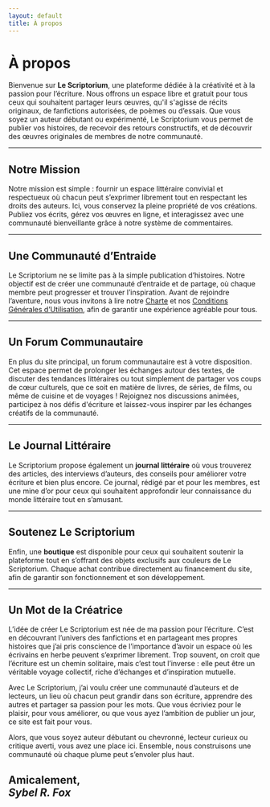 ```yaml
---
layout: default
title: À propos
---
```


# À propos

Bienvenue sur **Le Scriptorium**, une plateforme dédiée à la créativité et à la passion pour l’écriture. Nous offrons un espace libre et gratuit pour tous ceux qui souhaitent partager leurs œuvres, qu'il s'agisse de récits originaux, de fanfictions autorisées, de poèmes ou d’essais. Que vous soyez un auteur débutant ou expérimenté, Le Scriptorium vous permet de publier vos histoires, de recevoir des retours constructifs, et de découvrir des œuvres originales de membres de notre communauté.

---

## Notre Mission

Notre mission est simple : fournir un espace littéraire convivial et respectueux où chacun peut s’exprimer librement tout en respectant les droits des auteurs. Ici, vous conservez la pleine propriété de vos créations. Publiez vos écrits, gérez vos œuvres en ligne, et interagissez avec une communauté bienveillante grâce à notre système de commentaires.

---
 
## Une Communauté d’Entraide

Le Scriptorium ne se limite pas à la simple publication d’histoires. Notre objectif est de créer une communauté d’entraide et de partage, où chaque membre peut progresser et trouver l’inspiration. Avant de rejoindre l’aventure, nous vous invitons à lire notre [Charte](pages/charte.md) et nos [Conditions Générales d’Utilisation](conditions-generales.md), afin de garantir une expérience agréable pour tous.

---

## Un Forum Communautaire

En plus du site principal, un forum communautaire est à votre disposition. Cet espace permet de prolonger les échanges autour des textes, de discuter des tendances littéraires ou tout simplement de partager vos coups de cœur culturels, que ce soit en matière de livres, de séries, de films, ou même de cuisine et de voyages ! Rejoignez nos discussions animées, participez à nos défis d'écriture et laissez-vous inspirer par les échanges créatifs de la communauté.

---

## Le Journal Littéraire

Le Scriptorium propose également un **journal littéraire** où vous trouverez des articles, des interviews d’auteurs, des conseils pour améliorer votre écriture et bien plus encore. Ce journal, rédigé par et pour les membres, est une mine d’or pour ceux qui souhaitent approfondir leur connaissance du monde littéraire tout en s’amusant.

---

## Soutenez Le Scriptorium

Enfin, une **boutique** est disponible pour ceux qui souhaitent soutenir la plateforme tout en s’offrant des objets exclusifs aux couleurs de Le Scriptorium. Chaque achat contribue directement au financement du site, afin de garantir son fonctionnement et son développement.

---

## Un Mot de la Créatrice

L’idée de créer Le Scriptorium est née de ma passion pour l’écriture. C’est en découvrant l’univers des fanfictions et en partageant mes propres histoires que j’ai pris conscience de l’importance d’avoir un espace où les écrivains en herbe peuvent s’exprimer librement. Trop souvent, on croit que l’écriture est un chemin solitaire, mais c’est tout l’inverse : elle peut être un véritable voyage collectif, riche d’échanges et d’inspiration mutuelle.

Avec Le Scriptorium, j’ai voulu créer une communauté d’auteurs et de lecteurs, un lieu où chacun peut grandir dans son écriture, apprendre des autres et partager sa passion pour les mots. Que vous écriviez pour le plaisir, pour vous améliorer, ou que vous ayez l’ambition de publier un jour, ce site est fait pour vous.

Alors, que vous soyez auteur débutant ou chevronné, lecteur curieux ou critique averti, vous avez une place ici. Ensemble, nous construisons une communauté où chaque plume peut s’envoler plus haut.

**Amicalement,**  
*Sybel R. Fox*
---
